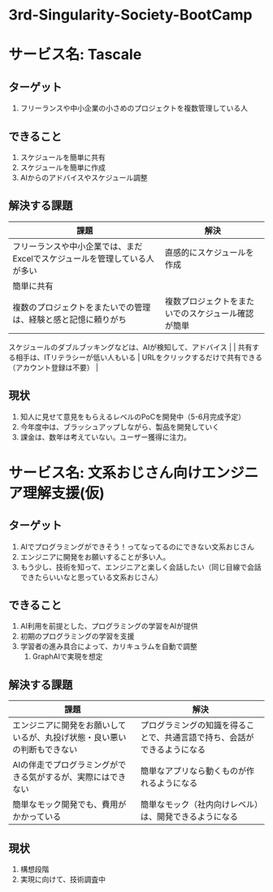 # 3rd-Singularity-Society-BootCamp

# サービス名: Tascale

## ターゲット

1. フリーランスや中小企業の小さめのプロジェクトを複数管理している人

## できること

1. スケジュールを簡単に共有
2. スケジュールを簡単に作成
3. AIからのアドバイスやスケジュール調整

## 解決する課題

| 課題 | 解決 |
| --- | --- |
| フリーランスや中小企業では、まだExcelでスケジュールを管理している人が多い | 直感的にスケジュールを作成
簡単に共有 |
| 複数のプロジェクトをまたいでの管理は、経験と感と記憶に頼りがち | 複数プロジェクトをまたいでのスケジュール確認が簡単

スケジュールのダブルブッキングなどは、AIが検知して、アドバイス |
| 共有する相手は、ITリテラシーが低い人もいる | URLをクリックするだけで共有できる
（アカウント登録は不要） |

## 現状

1. 知人に見せて意見をもらえるレベルのPoCを開発中（5-6月完成予定）
2. 今年度中は、ブラッシュアップしながら、製品を開発していく
3. 課金は、数年は考えていない。ユーザー獲得に注力。

# サービス名: 文系おじさん向けエンジニア理解支援(仮)

## ターゲット

1. AIでプログラミングができそう！ってなってるのにできない文系おじさん
2. エンジニアに開発をお願いすることが多い人。
3. もう少し、技術を知って、エンジニアと楽しく会話したい（同じ目線で会話できたらいいなと思っている文系おじさん）

## できること

1. AI利用を前提とした、プログラミングの学習をAIが提供
2. 初期のプログラミングの学習を支援
3. 学習者の進み具合によって、カリキュラムを自動で調整
    1. GraphAIで実現を想定

## 解決する課題

| 課題 | 解決 |
| --- | --- |
| エンジニアに開発をお願いしているが、丸投げ状態・良い悪いの判断もできない | プログラミングの知識を得ることで、共通言語で持ち、会話ができるようになる |
| AIの伴走でプログラミングができる気がするが、実際にはできない | 簡単なアプリなら動くものが作れるようになる |
| 簡単なモック開発でも、費用がかかっている | 簡単なモック（社内向けレベル）は、開発できるようになる |

## 現状

1. 構想段階
2. 実現に向けて、技術調査中
